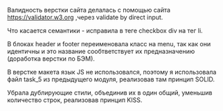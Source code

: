 Валидность верстки сайта делалась с помощью сайта https://validator.w3.org ,через validate by direct input.

Что касается семантики - исправила в теге checkbox  div на тег  li.

В блоках header и footer переименовала класс на menu, так как они идентичны и это название сообтветствует их предназначению (доработка верстки по БЭМ).

В верстке макета язык JS не использовался, поэтому я использовала файл task_5 из предыдущего модуля, реализовав там принцип SOLID.

Убрала дублирующие стили, объединив их в один общий, уменьшив количество строк, реализовав принцип KISS.
